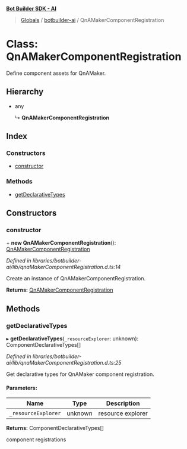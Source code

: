 **[Bot Builder SDK - AI](../README.md)**

> [Globals](undefined) / [botbuilder-ai](../README.md) / QnAMakerComponentRegistration

# Class: QnAMakerComponentRegistration

Define component assets for QnAMaker.

## Hierarchy

* any

  ↳ **QnAMakerComponentRegistration**

## Index

### Constructors

* [constructor](botbuilder_ai.qnamakercomponentregistration.md#constructor)

### Methods

* [getDeclarativeTypes](botbuilder_ai.qnamakercomponentregistration.md#getdeclarativetypes)

## Constructors

### constructor

\+ **new QnAMakerComponentRegistration**(): [QnAMakerComponentRegistration](botbuilder_ai.qnamakercomponentregistration.md)

*Defined in libraries/botbuilder-ai/lib/qnaMakerComponentRegistration.d.ts:14*

Create an instance of QnAMakerComponentRegistration.

**Returns:** [QnAMakerComponentRegistration](botbuilder_ai.qnamakercomponentregistration.md)

## Methods

### getDeclarativeTypes

▸ **getDeclarativeTypes**(`_resourceExplorer`: unknown): ComponentDeclarativeTypes[]

*Defined in libraries/botbuilder-ai/lib/qnaMakerComponentRegistration.d.ts:25*

Get declarative types for QnAMaker component registration.

#### Parameters:

Name | Type | Description |
------ | ------ | ------ |
`_resourceExplorer` | unknown | resource explorer |

**Returns:** ComponentDeclarativeTypes[]

component registrations
